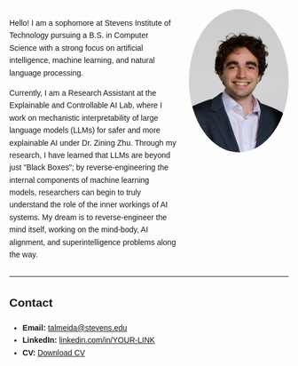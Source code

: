 <style>
  @import url('https://fonts.googleapis.com/css2?family=Orbitron:wght@400;700&display=swap');

  body {
    font-family: 'Orbitron', sans-serif;
    line-height: 1.6;
  }
</style>

<div style="display: flex; align-items: flex-start;">

  <div style="flex: 1;">
    <p>
      Hello! I am a sophomore at Stevens Institute of Technology pursuing a B.S. in Computer Science with a strong focus on artificial intelligence, machine learning, and natural language processing.
    </p>
    <p>
      Currently, I am a Research Assistant at the Explainable and Controllable AI Lab, where I work on mechanistic interpretability of large language models (LLMs) for safer and more explainable AI under Dr. Zining Zhu. Through my research, I have learned that LLMs are beyond just "Black Boxes"; by reverse-engineering the internal components of machine learning models, researchers can begin to truly understand the role of the inner workings of AI systems. My dream is to reverse-engineer the mind itself, working on the mind-body, AI alignment, and superintelligence problems along the way.
    </p>
  </div>

  <div style="margin-left: 20px;">
    <img src="https://raw.githubusercontent.com/tmma01/tmma01.github.io/main/tiago_profile.jpeg" alt="Tiago Almeida" width="180" style="border-radius: 50%;">
  </div>

</div>

---

## Contact

- **Email:** [talmeida@stevens.edu](mailto:talmeida@stevens.edu)  
- **LinkedIn:** [linkedin.com/in/YOUR-LINK](https://linkedin.com/in/YOUR-LINK)  
- **CV:** [Download CV](https://raw.githubusercontent.com/tmma01/tmma01.github.io/main/Tiago_Almeida_CV.pdf)


